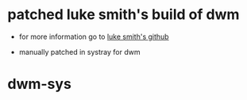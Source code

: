 # patched luke smith's build of dwm

- for more information go to [luke smith's github](https://github.com/lukesmithxyz/dwm)

- manually patched in systray for dwm

# dwm-sys
